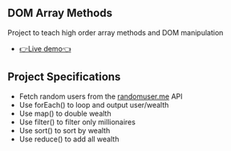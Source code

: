 ## DOM Array Methods

Project to teach high order array methods and DOM manipulation

- [👉Live demo👈](https://gazzaar.github.io/JS-mini-projects/dom-array-methods/)

## Project Specifications

- Fetch random users from the [randomuser.me](https://randomuser.me) API
- Use forEach() to loop and output user/wealth
- Use map() to double wealth
- Use filter() to filter only millionaires
- Use sort() to sort by wealth
- Use reduce() to add all wealth
